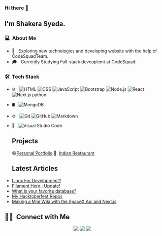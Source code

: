 

<!--
**Uni-syeda/Uni-syeda** is a ✨ _special_ ✨ repository because its `README.md` (this file) appears on your GitHub profile.

Here are some ideas to get you started:

- 🔭 I’m currently working on ...
- 🌱 I’m currently learning ...
- 👯 I’m looking to collaborate on ...
- 🤔 I’m looking for help with ...
- 💬 Ask me about ...
- 📫 How to reach me: ...
- 😄 Pronouns: ...
- ⚡ Fun fact: ...
-->

### Hi there 👋

## I'm Shakera Syeda.

### 💻 &nbsp;About Me 

- 🤔 &nbsp; Exploring new technologies and developing website with the help of CodeSquadTeam.
- 🎓 &nbsp; Currently Studying Full-stack deveoplemt at CodeSquad.


### 🛠 &nbsp;Tech Stack

- 🌐 &nbsp;
  ![HTML](https://img.shields.io/badge/-HTML-333333?style=flat&logo=HTML5)
  ![CSS](https://img.shields.io/badge/-CSS-333333?style=flat&logo=CSS3&logoColor=1572B6)
  ![JavaScript](https://img.shields.io/badge/-JavaScript-333333?style=flat&logo=javascript)
  ![Bootstrap](https://img.shields.io/badge/-Bootstrap-333333?style=flat&logo=bootstrap&logoColor=563D7C)
  ![Node.js](https://img.shields.io/badge/-Node.js-333333?style=flat&logo=node.js)
  ![React](https://img.shields.io/badge/-React-333333?style=flat&logo=react)
  ![Next.js](https://img.shields.io/badge/-Next.js-333333?style=flat&logo=next.js)
  python
- 🛢 &nbsp;
  ![MongoDB](https://img.shields.io/badge/-MongoDB-333333?style=flat&logo=mongodb)
- ⚙️ &nbsp;
  ![Git](https://img.shields.io/badge/-Git-333333?style=flat&logo=git)
  ![GitHub](https://img.shields.io/badge/-GitHub-333333?style=flat&logo=github)
  ![Markdown](https://img.shields.io/badge/-Markdown-333333?style=flat&logo=markdown)
- 🔧 &nbsp;
  ![Visual Studio Code](https://img.shields.io/badge/-Visual%20Studio%20Code-333333?style=flat&logo=visual-studio-code&logoColor=007ACC)

  ## Projects
  😄[Personal Portfolio](https://www.canva.com/design/DAF5NiwnbOg/MsO3p2cWfeyKGvuy3QFsxA/edit)
   :curry:&nbsp;
  [Indian Restaurant](https://www.bawarchifortcollins.com/)

  

  ## Latest Articles
<!-- BLOG-POST-LIST:START -->
- [Linux For Development?](https://dev.to/cdthomp1/linux-for-development-1dnp)
- [Filament Hero : Update!](https://dev.to/cdthomp1/filament-hero-update-1fg3)
- [What is your favorite database?](https://dev.to/cdthomp1/what-is-your-favorite-database-55om)
- [My Hacktoberfest Repos](https://dev.to/cdthomp1/my-hacktoberfest-repos-2121)
- [Making a Mini Wiki with the SpaceX Api and Next.js](https://dev.to/cdthomp1/making-a-mini-wiki-with-the-spacex-api-and-next-js-21p6)
<!-- BLOG-POST-LIST:END -->

##  🤝🏻 &nbsp;Connect with Me

<p align="center">
<a href="https://syedashakera.io"><img src="https://img.shields.io/badge/-cameronthompson.io-3423A6?style=flat-square&logo=Google-Chrome&logoColor=white"/></a>
<a href="https://www.linkedin.com/in/cameron-thompson96"><img src="https://img.shields.io/badge/-Cameron%20Thompson-0077B5?style=flat-square&logo=Linkedin&logoColor=white"/></a>
<a href="mailto:unisyeds808@gamil.com"><img src="https://mail.google.com/mail/u/0/?tab=rm&ogbl#inbox?compose=LRmDGbbpqmfNTCJdMXJGXbpVtWLzJLmqlqwVdxbjrrGJqjCvCfQJPzHtBHtQZZSlRvwndJTlsPvljHGDSvMPzdknXmVwwNRwNNKQJffJcpKCqXcDKscdqQGlvPnMBmPGXKgJjzdLzkFJLswxDhDqGBHCwRrjnKstyle=flat-square&logo=Gmail&logoColor=white"/></a>


